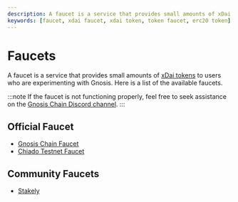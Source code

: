 ```yaml
---
description: A faucet is a service that provides small amounts of xDai tokens to users who are experimenting with Gnosis. Here is a list of the available faucets.
keywords: [faucet, xdai faucet, xdai token, token faucet, erc20 token]
---
```


# Faucets

A faucet is a service that provides small amounts of [xDai tokens](/about/tokens/xdai) to users who are experimenting with Gnosis. Here is a list of the available faucets.

:::note
If the faucet is not functioning properly, feel free to seek assistance on the [Gnosis Chain Discord channel](https://discord.gg/gnosischain).
:::

## Official Faucet

- [Gnosis Chain Faucet](https://gnosisfaucet.com/)
- [Chiado Testnet Faucet](https://faucet.chiadochain.net/)

## Community Faucets

- [Stakely](https://stakely.io/en/faucet/gnosis-chain-xdai)
